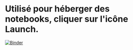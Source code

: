 # Utilisé pour héberger des notebooks, cliquer sur l'icône Launch.

[![Binder](https://mybinder.org/badge_logo.svg)](https://mybinder.org/v2/gh/lleskow/notebook_continuite/master)
